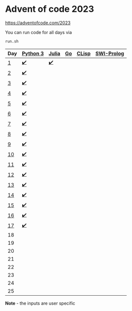 # Advent of code 2023
https://adventofcode.com/2023

You can run code for all days via 
```bash
run.sh
```

| Day | [Python 3](https://www.python.org/) | [Julia](https://julialang.org/) | [Go](https://go.dev/) | [CLisp](https://clisp.sourceforge.io/) | [SWI-Prolog](https://www.swi-prolog.org/)
| --- | ----------- | ----------- | ----------- | ----------- | ----------- |
| [1](https://adventofcode.com/2023/day/1) | [:heavy_check_mark:](01/main.py) | [:heavy_check_mark:](01/main.jl) | | | |
| [2](https://adventofcode.com/2023/day/2) | [:heavy_check_mark:](02/main.py) | | | | |
| [3](https://adventofcode.com/2023/day/3) | [:heavy_check_mark:](03/main.py) | | | | |
| [4](https://adventofcode.com/2023/day/4) | [:heavy_check_mark:](04/main.py) | | | | |
| [5](https://adventofcode.com/2023/day/5) | [:heavy_check_mark:](05/main.py) | | | | |
| [6](https://adventofcode.com/2023/day/6) | [:heavy_check_mark:](06/main.py) | | | | |
| [7](https://adventofcode.com/2023/day/7) | [:heavy_check_mark:](07/main.py) | | | | |
| [8](https://adventofcode.com/2023/day/8) | [:heavy_check_mark:](08/main.py) | | | | |
| [9](https://adventofcode.com/2023/day/9) | [:heavy_check_mark:](09/main.py) | | | | |
| [10](https://adventofcode.com/2023/day/10) | [:heavy_check_mark:](10/main.py) | | | | |
| [11](https://adventofcode.com/2023/day/11) | [:heavy_check_mark:](11/main.py) | | | | |
| [12](https://adventofcode.com/2023/day/12) | [:heavy_check_mark:](12/main.py) | | | | |
| [13](https://adventofcode.com/2023/day/13) | [:heavy_check_mark:](13/main.py) | | | | |
| [14](https://adventofcode.com/2023/day/14) | [:heavy_check_mark:](14/main.py) | | | | |
| [15](https://adventofcode.com/2023/day/15) | [:heavy_check_mark:](15/main.py) | | | | |
| [16](https://adventofcode.com/2023/day/16) | [:heavy_check_mark:](16/main.py) | | | | |
| [17](https://adventofcode.com/2023/day/17) | [:heavy_check_mark:](17/main.py) | | | | |
| 18 | | | | | |
| 19 | | | | | |
| 20 | | | | | |
| 21 | | | | | |
| 22 | | | | | |
| 23 | | | | | |
| 24 | | | | | |
| 25 | | | | | |

**Note** - the inputs are user specific
